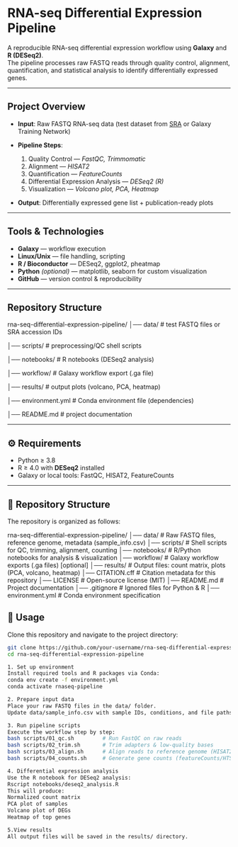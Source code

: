 # RNA-seq Differential Expression Pipeline

A reproducible RNA-seq differential expression workflow using **Galaxy** and **R (DESeq2)**.  
The pipeline processes raw FASTQ reads through quality control, alignment, quantification, and statistical analysis to identify differentially expressed genes.

---

##  Project Overview
- **Input**: Raw FASTQ RNA-seq data (test dataset from [SRA](https://www.ncbi.nlm.nih.gov/sra) or Galaxy Training Network)  
- **Pipeline Steps**:
  1. Quality Control — *FastQC, Trimmomatic*  
  2. Alignment — *HISAT2*  
  3. Quantification — *FeatureCounts*  
  4. Differential Expression Analysis — *DESeq2 (R)*  
  5. Visualization — *Volcano plot, PCA, Heatmap*  

- **Output**: Differentially expressed gene list + publication-ready plots  

---

## Tools & Technologies
- **Galaxy** — workflow execution  
- **Linux/Unix** — file handling, scripting  
- **R / Bioconductor** — DESeq2, ggplot2, pheatmap  
- **Python** *(optional)* — matplotlib, seaborn for custom visualization  
- **GitHub** — version control & reproducibility  

---

##  Repository Structure
rna-seq-differential-expression-pipeline/
│── data/ # test FASTQ files or SRA accession IDs

│── scripts/ # preprocessing/QC shell scripts

│── notebooks/ # R notebooks (DESeq2 analysis)

│── workflow/ # Galaxy workflow export (.ga file)

│── results/ # output plots (volcano, PCA, heatmap)

│── environment.yml # Conda environment file (dependencies)

│── README.md # project documentation


---

## ⚙ Requirements
- Python ≥ 3.8  
- R ≥ 4.0 with **DESeq2** installed  
- Galaxy or local tools: FastQC, HISAT2, FeatureCounts  

---
## 📂 Repository Structure

The repository is organized as follows:

rna-seq-differential-expression-pipeline/
│── data/ # Raw FASTQ files, reference genome, metadata (sample_info.csv)
│── scripts/ # Shell scripts for QC, trimming, alignment, counting
│── notebooks/ # R/Python notebooks for analysis & visualization
│── workflow/ # Galaxy workflow exports (.ga files) [optional]
│── results/ # Output files: count matrix, plots (PCA, volcano, heatmap)
│── CITATION.cff # Citation metadata for this repository
│── LICENSE # Open-source license (MIT)
│── README.md # Project documentation
│── .gitignore # Ignored files for Python & R
│── environment.yml # Conda environment specification


## 🚀 Usage

Clone this repository and navigate to the project directory:

```bash
git clone https://github.com/your-username/rna-seq-differential-expression-pipeline.git
cd rna-seq-differential-expression-pipeline

1. Set up environment
Install required tools and R packages via Conda:
conda env create -f environment.yml
conda activate rnaseq-pipeline

2. Prepare input data
Place your raw FASTQ files in the data/ folder.
Update data/sample_info.csv with sample IDs, conditions, and file paths.

3. Run pipeline scripts
Execute the workflow step by step:
bash scripts/01_qc.sh         # Run FastQC on raw reads
bash scripts/02_trim.sh       # Trim adapters & low-quality bases
bash scripts/03_align.sh      # Align reads to reference genome (HISAT2/STAR)
bash scripts/04_counts.sh     # Generate gene counts (featureCounts/HTSeq)

4. Differential expression analysis
Use the R notebook for DESeq2 analysis:
Rscript notebooks/deseq2_analysis.R
This will produce:
Normalized count matrix
PCA plot of samples
Volcano plot of DEGs
Heatmap of top genes

5.View results
All output files will be saved in the results/ directory.
